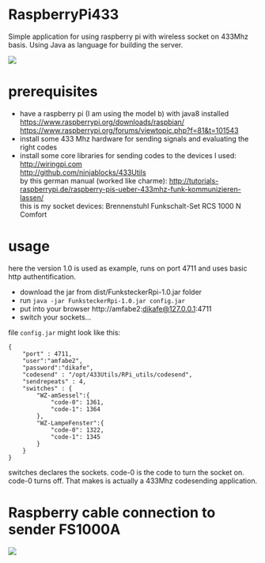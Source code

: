 # RaspberryPi433

Simple  application for using raspberry pi with wireless socket on 433Mhz basis.
Using Java as language for building the server.

<img src="http://www.imageno.com/thumbs/20161112/loo1quk7z57a.jpg"/>

# prerequisites

* have a raspberry pi (I am using the model b) with java8 installed  
  https://www.raspberrypi.org/downloads/raspbian/  
  https://www.raspberrypi.org/forums/viewtopic.php?f=81&t=101543
* install some 433 Mhz hardware for sending signals and evaluating the right codes
* install some core libraries for sending codes to the devices
  I used:  
  http://wiringpi.com  
  http://github.com/ninjablocks/433Utils  
  by this german manual (worked like charme): http://tutorials-raspberrypi.de/raspberry-pis-ueber-433mhz-funk-kommunizieren-lassen/  
  this is my socket devices: Brennenstuhl Funkschalt-Set RCS 1000 N Comfort
  
# usage 

here the version 1.0 is used as example, runs on port 4711 and uses basic http authentification.

* download the jar from dist/FunksteckerRpi-1.0.jar folder 
* run `java -jar FunksteckerRpi-1.0.jar config.jar`
* put into your browser http://amfabe2:dikafe@127.0.0.1:4711
* switch your sockets...

file `config.jar` might look like this:

```
{
	"port" : 4711,
	"user":"amfabe2",
	"password":"dikafe",
	"codesend" : "/opt/433Utils/RPi_utils/codesend",
	"sendrepeats" : 4,
	"switches" : {
		"WZ-amSessel":{
			"code-0": 1361,
			"code-1": 1364
		},
		"WZ-LampeFenster":{
			"code-0": 1322,
			"code-1": 1345
		}
	}
}
```
switches declares the sockets. code-0 is the code to turn the socket on. code-0 turns off.
That makes is actually a 433Mhz codesending application.

# Raspberry cable connection to sender FS1000A

<img src="http://www.imageno.com/image.php?id=kx8me22654wb&kk=3597610361" />
